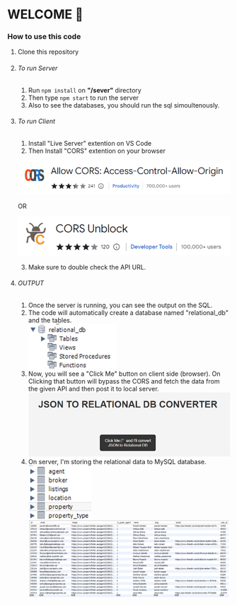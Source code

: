 # WELCOME 🎉

### How to use this code

1. Clone this repository
   
2.  ###### To run Server 
    1. Run `npm install` on **"/sever"** directory
    2. Then type `npm start` to run the server
    3. Also to see the databases, you should run the sql simoultenously.

3. ###### To run Client
   1. Install "Live Server" extention on VS Code
   2. Then Install "CORS" extention on your browser
   
   ![Alt text](./client/images/image.png)

   OR

   ![Alt text](./client/images/image-1.png)

   3. Make sure to double check the API URL.

3. ###### OUTPUT
    1. Once the server is running, you can see the output on the SQL.
    2. The code will automatically create a database named "relational_db" and the tables.<br>
    ![Alt text](./client/images/image-2.png)
    3. Now, you will see a "Click Me" button on client side (browser). On Clicking that button will bypass the CORS and fetch the data from the given API and then post it to local server.<br>
    ![Alt text](./client/images/image-3.png)
    4. On server, I'm storing the relational data to MySQL database.<br>
    ![Alt text](./client/images/image-4.png)
    ![Alt text](./client/images/image-5.png)



